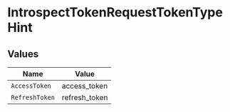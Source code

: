 # IntrospectTokenRequestTokenTypeHint


## Values

| Name           | Value          |
| -------------- | -------------- |
| `AccessToken`  | access_token   |
| `RefreshToken` | refresh_token  |